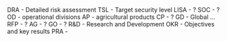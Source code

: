 DRA - Detailed risk assessment
TSL - Target security level
LISA - ?
SOC - ?
OD - operational divisions
AP - agricultural products
CP - ?
GD - Global ...
RFP - ?
AG - ?
GO - ?
R&D - Research and Development
OKR - Objectives and key results
PRA - 
